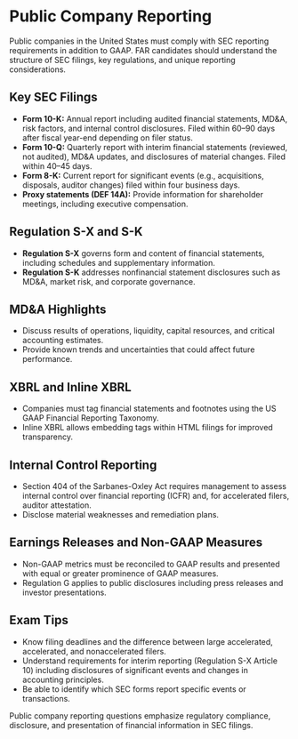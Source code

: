 # Public Company Reporting

Public companies in the United States must comply with SEC reporting requirements in addition to GAAP. FAR candidates should understand the structure of SEC filings, key regulations, and unique reporting considerations.

## Key SEC Filings

- **Form 10-K:** Annual report including audited financial statements, MD&A, risk factors, and internal control disclosures. Filed within 60–90 days after fiscal year-end depending on filer status.
- **Form 10-Q:** Quarterly report with interim financial statements (reviewed, not audited), MD&A updates, and disclosures of material changes. Filed within 40–45 days.
- **Form 8-K:** Current report for significant events (e.g., acquisitions, disposals, auditor changes) filed within four business days.
- **Proxy statements (DEF 14A):** Provide information for shareholder meetings, including executive compensation.

## Regulation S-X and S-K

- **Regulation S-X** governs form and content of financial statements, including schedules and supplementary information.
- **Regulation S-K** addresses nonfinancial statement disclosures such as MD&A, market risk, and corporate governance.

## MD&A Highlights

- Discuss results of operations, liquidity, capital resources, and critical accounting estimates.
- Provide known trends and uncertainties that could affect future performance.

## XBRL and Inline XBRL

- Companies must tag financial statements and footnotes using the US GAAP Financial Reporting Taxonomy.
- Inline XBRL allows embedding tags within HTML filings for improved transparency.

## Internal Control Reporting

- Section 404 of the Sarbanes-Oxley Act requires management to assess internal control over financial reporting (ICFR) and, for accelerated filers, auditor attestation.
- Disclose material weaknesses and remediation plans.

## Earnings Releases and Non-GAAP Measures

- Non-GAAP metrics must be reconciled to GAAP results and presented with equal or greater prominence of GAAP measures.
- Regulation G applies to public disclosures including press releases and investor presentations.

## Exam Tips

- Know filing deadlines and the difference between large accelerated, accelerated, and nonaccelerated filers.
- Understand requirements for interim reporting (Regulation S-X Article 10) including disclosures of significant events and changes in accounting principles.
- Be able to identify which SEC forms report specific events or transactions.

Public company reporting questions emphasize regulatory compliance, disclosure, and presentation of financial information in SEC filings.
